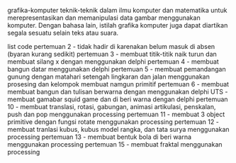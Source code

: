 grafika-komputer
teknik-teknik dalam ilmu komputer dan matematika untuk merepresentasikan dan memanipulasi data gambar menggunakan komputer. Dengan bahasa lain, istilah grafika komputer juga dapat diartikan segala sesuatu selain teks atau suara.

list code
pertemuan 2 - tidak hadir di karenakan belum masuk di absen (byaran kurang sedikit)
pertemuan 3 - membuat titik-titik naik turun dan membuat silang x dengan menggunakan delphi
pertemuan 4 - membuat bangun datar menggunakan delphi
pertemuan 5 - membuat pemandangan gunung dengan matahari setengah lingkaran dan jalan menggunakan prosesing dan kelompok membuat namgun primitif
pertemuan 6 - membuat membuat bangun dan tulisan berwarna dengan menggunakan delphi
UTS - membuat gamabar squid game dan di beri warna dengan delphi
pertemuan 10 - membuat translasi, rotasi, gabungan, animasi artikulasi, penskalan, push dan pop menggunakan processing
pertemuan 11 - membuat 3 object primitive dengan fungsi rotate menggunakan processing
pertemuan 12 - membuat tranlasi kubus, kubus model rangka, dan tata surya menggunakan processing
pertemuan 13 - membuat bentuk bola di beri warna menggunakan processing
pertemuan 15 - membuat fraktal menggunakan processing
